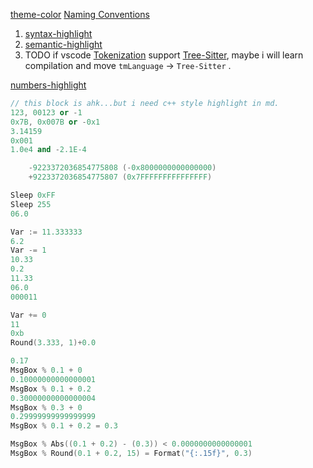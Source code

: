 [theme-color](https://code.visualstudio.com/api/references/theme-color)
[Naming Conventions](https://macromates.com/manual/en/language_grammars)

1. [syntax-highlight](https://code.visualstudio.com/api/language-extensions/syntax-highlight-guide#semantic-theming)
2. [semantic-highlight](https://code.visualstudio.com/api/language-extensions/semantic-highlight-guide)
3. TODO if vscode [Tokenization](https://github.com/microsoft/vscode/issues/77140) support [Tree-Sitter](https://github.com/microsoft/vscode/pull/161479), maybe i will learn compilation and move `tmLanguage` -> `Tree-Sitter` .

[numbers-highlight](https://www.autohotkey.com/docs/v1/Concepts.htm#numbers)

```c++
// this block is ahk...but i need c++ style highlight in md.
123, 00123 or -1
0x7B, 0x007B or -0x1
3.14159
0x001
1.0e4 and -2.1E-4

    -9223372036854775808 (-0x8000000000000000)
    +9223372036854775807 (0x7FFFFFFFFFFFFFFF)

Sleep 0xFF
Sleep 255
06.0 

Var := 11.333333
6.2
Var -= 1
10.33 
0.2
11.33 
06.0
000011

Var += 0  
11
0xb
Round(3.333, 1)+0.0

0.17 
MsgBox % 0.1 + 0
0.10000000000000001
MsgBox % 0.1 + 0.2
0.30000000000000004
MsgBox % 0.3 + 0
0.29999999999999999
MsgBox % 0.1 + 0.2 = 0.3

MsgBox % Abs((0.1 + 0.2) - (0.3)) < 0.0000000000000001
MsgBox % Round(0.1 + 0.2, 15) = Format("{:.15f}", 0.3)
```
